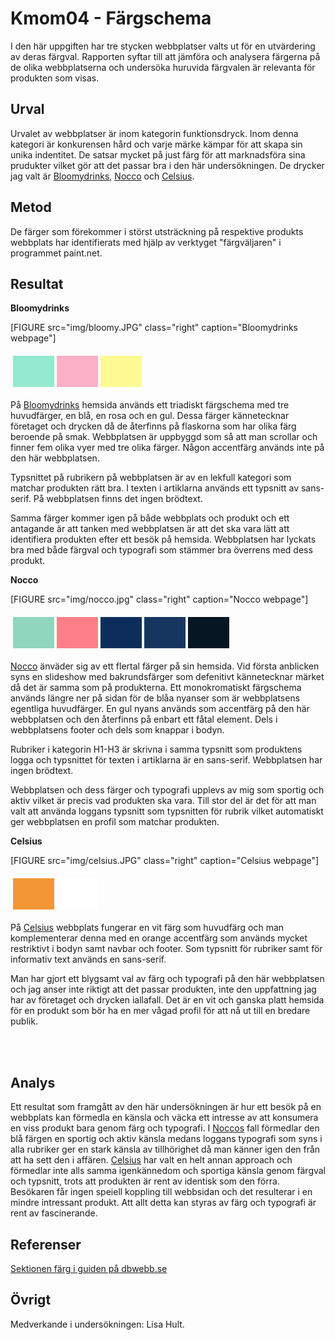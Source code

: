 Kmom04 - Färgschema
=======================

I den här uppgiften har tre stycken webbplatser valts ut för en utvärdering av deras färgval. Rapporten syftar till att jämföra och analysera färgerna på de olika webbplatserna och undersöka huruvida färgvalen är relevanta för produkten som visas.

Urval
-----------------------
Urvalet av webbplatser är inom kategorin funktionsdryck. Inom denna kategori är konkurensen hård och varje märke kämpar för att skapa sin unika indentitet. De satsar mycket på just färg för att marknadsföra sina prudukter vilket gör att det passar bra i den här undersökningen. De drycker jag valt är [Bloomydrinks](http://bloomydrinks.com), [Nocco](http://nocco.com/sv) och [Celsius](http://celsiussverige.se).


Metod
-----------------------

De färger som förekommer i störst utsträckning på respektive produkts webbplats har identifierats med hjälp av verktyget "färgväljaren" i programmet paint.net.


Resultat
-----------------------

<b>Bloomydrinks</b>

[FIGURE src="img/bloomy.JPG" class="right" caption="Bloomydrinks webpage"]

<table style="border-spacing: 4px; border-collapse: separate">
<tr>
<td style="height: 50px; width: 50px; background-color: #94EACF">
<td style="height: 50px; width: 50px; background-color: #FBB0C7">
<td style="height: 50px; width: 50px; background-color: #FEF993">
</tr>
</table>

På [Bloomydrinks](http://bloomydrinks.com) hemsida används ett triadiskt färgschema med tre huvudfärger, en blå, en rosa och en gul. Dessa färger kännetecknar företaget och drycken då de återfinns på flaskorna som har olika färg beroende på smak. Webbplatsen är uppbyggd som så att man scrollar och finner fem olika vyer med tre olika färger. Någon accentfärg används inte på den här webbplatsen.

Typsnittet på rubrikern på webbplatsen är av en lekfull kategori som matchar produkten rätt bra. I texten i artiklarna används ett typsnitt av sans-serif. På webbplatsen finns det ingen brödtext.

Samma färger kommer igen på både webbplats och produkt och ett antagande är att tanken med webbplatsen är att det ska vara lätt att identifiera produkten efter ett besök på hemsida. Webbplatsen har lyckats bra med både färgval och typografi som stämmer bra överrens med dess produkt.

<b>Nocco</b>

[FIGURE src="img/nocco.jpg" class="right" caption="Nocco webpage"]

<table style="border-spacing: 4px; border-collapse: separate">
<tr>
<td style="height: 50px; width: 50px; background-color: #90D6BE">
<td style="height: 50px; width: 50px; background-color: #FE7F88">

<td style="height: 50px; width: 50px; background-color: #0D2E5B">
<td style="height: 50px; width: 50px; background-color: #16365F">
<td style="height: 50px; width: 50px; background-color: #061623">
</tr>
</table>

[Nocco](http://nocco.com/sv) änväder sig av ett flertal färger på sin hemsida. Vid första anblicken syns en slideshow med bakrundsfärger som defenitivt kännetecknar märket då det är samma som på produkterna. Ett monokromatiskt färgschema används längre ner på sidan för de blåa nyanser som är webbplatsens egentliga huvudfärger. En gul nyans används som accentfärg på den här webbplatsen och den återfinns på enbart ett fåtal element. Dels i webbplatsens footer och dels som knappar i bodyn.  

Rubriker i kategorin H1-H3 är skrivna i samma typsnitt som produktens logga och typsnittet för texten i artiklarna är en sans-serif. Webbplatsen har ingen brödtext.

Webbplatsen och dess färger och typografi upplevs av mig som sportig och aktiv vilket är precis vad produkten ska vara. Till stor del är det för att man valt att använda loggans typsnitt som typsnitten för rubrik vilket automatiskt ger webbplatsen en profil som matchar produkten.


<b>Celsius</b>

[FIGURE src="img/celsius.JPG" class="right" caption="Celsius webpage"]

<table style="border-spacing: 4px; border-collapse: separate">
<tr>
<td style="height: 50px; width: 50px; background-color: #F39636">
<td style="height: 50px; width: 50px; background-color: #FFFFFF">
</tr>
</table>

På [Celsius](http://celsiussverige.se) webbplats fungerar en vit färg som huvudfärg och man komplementerar denna med en orange accentfärg som används mycket restriktivt i bodyn samt navbar och footer. Som typsnitt för rubriker samt för informativ text används en sans-serif.

Man har gjort ett blygsamt val av färg och typografi på den här webbplatsen och jag anser inte riktigt att det passar produkten, inte den uppfattning jag har av företaget och drycken iallafall. Det är en vit och ganska platt hemsida för en produkt som bör ha en mer vågad profil för att nå ut till en bredare publik.

<br>
<br>

Analys
-----------------------

Ett resultat som framgått av den här undersökningen är hur ett besök på en webbplats kan förmedla en känsla och väcka ett intresse av att konsumera en viss produkt bara genom färg och typografi. I [Noccos](http://nocco.com/sv) fall förmedlar den blå färgen en sportig och aktiv känsla medans loggans typografi som syns i alla rubriker ger en stark känsla av tillhörighet då man känner igen den från att ha sett den i affären. [Celsius](http://celsiussverige.se) har valt en helt annan approach och förmedlar inte alls samma igenkännedom och sportiga känsla genom färgval och typsnitt, trots att produkten är rent av identisk som den förra. Besökaren får ingen speiell koppling till webbsidan och det resulterar i en mindre intressant produkt. Att allt detta kan styras av färg och typografi är rent av fascinerande.

Referenser
-----------------------

[Sektionen färg i guiden på dbwebb.se](https://dbwebb.se/guide/design-med-html5-och-css3/farg)

Övrigt
-----------------------

Medverkande i undersökningen: Lisa Hult.
